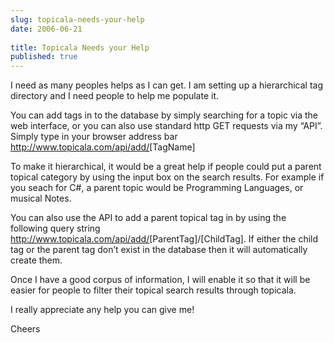 ```yaml
---
slug: topicala-needs-your-help
date: 2006-06-21
 
title: Topicala Needs your Help
published: true
---
```

I need as many peoples helps as I can get. I am setting up a hierarchical tag directory and I need people to help me populate it.<p />You can add tags in to the database by simply searching for a topic via the web interface, or you can also use standard http GET requests via my “API”. Simply type in your browser address bar <a href="http://www.topicala.com/api/add/">http://www.topicala.com/api/add/</a>[TagName]<p />To make it hierarchical, it would be a great help if people could put a parent topical category by using the input box on the search results. For example if you seach for C#, a parent topic would be Programming Languages, or musical Notes.<p />You can also use the API to add a parent topical tag in by using the following query string <a href="http://www.topicala.com/api/add/">http://www.topicala.com/api/add/</a>[ParentTag]/[ChildTag]. If either the child tag or the parent tag don’t exist in the database then it will automatically create them.<p />Once I have a good corpus of information, I will enable it so that it will be easier for people to filter their topical search results through topicala.<p />I really appreciate any help you can give me!<p />Cheers<div class="blogger-post-footer"><img class="posterous_download_image" src="https://blogger.googleusercontent.com/tracker/8109338-115092206806808519?l=www.kinlan.co.uk%2Findex.html" height="1" alt="" width="1" /></div>

